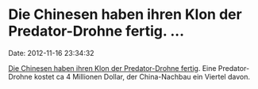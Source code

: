 Die Chinesen haben ihren Klon der Predator-Drohne fertig. \...
==============================================================

Date: 2012-11-16 23:34:32

[Die Chinesen haben ihren Klon der Predator-Drohne
fertig](http://www.washingtonpost.com/blogs/worldviews/wp/2012/11/14/china-shows-off-its-new-drone/).
Eine Predator-Drohne kostet ca 4 Millionen Dollar, der China-Nachbau ein
Viertel davon.

